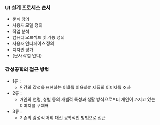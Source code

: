 ### UI 설계 프로세스 순서
* 문제 정의
* 사용자 모델 정의
* 작업 분석
* 컴퓨터 오브젝트 및 기능 정의
* 사용자 인터페이스 정의
* 디자인 평가
* (문사 작컴 인디)

### 감성공학의 접근 방법
* 1류 : 
  * 인간의 감성을 표현하는 어휘를 이용하여 제품의 이미지를 조사
* 2류 : 
  * 개인의 연령, 성별 등의 개별적 특성과 생활 방식으로부터 개인이 가지고 있는 이미지를 구체화
* 3류 :
  * 기존의 감성적 어휘 대신 공학적인 방법으로 접근

